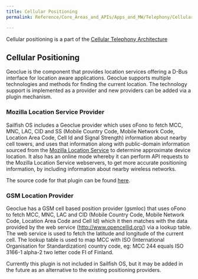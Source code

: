 ```yaml
---
title: Cellular Positioning
permalink: Reference/Core_Areas_and_APIs/Apps_and_MW/Telephony/Cellular_Positioning/

---
```


Cellular positioning is a part of the [Cellular Telephony
Architecture](/Reference/Core_Areas_and_APIs/Apps_and_MW/Telephony/Cellular_Telephony_Architecture)

## Cellular Positioning

Geoclue is the component that provides location services offering a
D-Bus interface for location aware applications. Geoclue supports
multiple technologies and methods for finding the current location. The
technology support is implemented as a provider and new providers can be
added via a plugin mechanism.

### Mozilla Location Service Provider

Sailfish OS includes a Geoclue provider which uses oFono to fetch MCC,
MNC, LAC, CID and SS (Mobile Country Code, Mobile Network Code, Location
Area Code, Cell Id and Signal Strength) information about nearby cell
towers, and uses that information along with public-domain information
sourced from the [Mozilla Location
Service](https://location.services.mozilla.com/downloads) to determine
approximate device location. It also has an online mode whereby it can
perform API requests to the Mozilla Location Service webservers, to get
more accurate positioning information, by including information about
nearby wireless networks.

The source code for that plugin can be found
[here](https://github.com/mer-hybris/geoclue-providers-mlsdb).

### GSM Location Provider

Geoclue has a GSM cell based position provider (gsmloc) that uses oFono
to fetch MCC, MNC, LAC and CID (Mobile Country Code, Mobile Network
Code, Location Area Code and Cell Id) which it then matches with the
data provided by the web service (http://www.opencellid.org/) via a
lookup table. The web service is used to fetch the latitude and
longitude of the current cell. The lookup table is used to map MCC with
ISO (International Organisation for Standardization) country code, eg:
MCC 244 equals ISO 3166-1 alpha-2 two letter code FI of Finland.

Currently this plugin is not included in Sailfish OS, but it may be
added in the future as an alternative to the existing positioning
providers.
